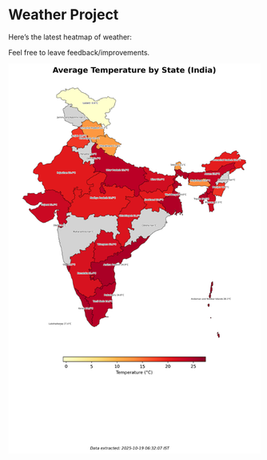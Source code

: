 # Weather Project

Here’s the latest heatmap of weather:

Feel free to leave feedback/improvements.

![India Heatmap](docs/assets/india_heatmap.png?v=F43892)
